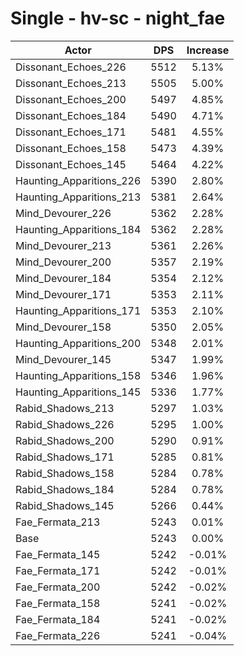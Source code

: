 # Single - hv-sc - night_fae
| Actor | DPS | Increase |
|---|:---:|:---:|
|Dissonant_Echoes_226|5512|5.13%|
|Dissonant_Echoes_213|5505|5.00%|
|Dissonant_Echoes_200|5497|4.85%|
|Dissonant_Echoes_184|5490|4.71%|
|Dissonant_Echoes_171|5481|4.55%|
|Dissonant_Echoes_158|5473|4.39%|
|Dissonant_Echoes_145|5464|4.22%|
|Haunting_Apparitions_226|5390|2.80%|
|Haunting_Apparitions_213|5381|2.64%|
|Mind_Devourer_226|5362|2.28%|
|Haunting_Apparitions_184|5362|2.28%|
|Mind_Devourer_213|5361|2.26%|
|Mind_Devourer_200|5357|2.19%|
|Mind_Devourer_184|5354|2.12%|
|Mind_Devourer_171|5353|2.11%|
|Haunting_Apparitions_171|5353|2.10%|
|Mind_Devourer_158|5350|2.05%|
|Haunting_Apparitions_200|5348|2.01%|
|Mind_Devourer_145|5347|1.99%|
|Haunting_Apparitions_158|5346|1.96%|
|Haunting_Apparitions_145|5336|1.77%|
|Rabid_Shadows_213|5297|1.03%|
|Rabid_Shadows_226|5295|1.00%|
|Rabid_Shadows_200|5290|0.91%|
|Rabid_Shadows_171|5285|0.81%|
|Rabid_Shadows_158|5284|0.78%|
|Rabid_Shadows_184|5284|0.78%|
|Rabid_Shadows_145|5266|0.44%|
|Fae_Fermata_213|5243|0.01%|
|Base|5243|0.00%|
|Fae_Fermata_145|5242|-0.01%|
|Fae_Fermata_171|5242|-0.01%|
|Fae_Fermata_200|5242|-0.02%|
|Fae_Fermata_158|5241|-0.02%|
|Fae_Fermata_184|5241|-0.02%|
|Fae_Fermata_226|5241|-0.04%|

